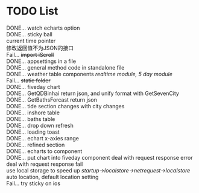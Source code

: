 ﻿# TODO List
DONE... watch echarts option  
DONE... sticky ball  
current time pointer  
修改返回值不为JSON的接口  
Fail... ~~import iScroll~~  
DONE... appsettings in a file  
DONE... general method code in standalone file  
DONE... weather table components *realtime module, 5 day module*  
Fail... ~~static folder~~  
DONE... fiveday chart    
DONE... GetQDBinhai return json, and unify format with GetSevenCity  
DONE... GetBathsForcast return json  
DONE... tide section changes with city changes  
DONE... inshore table  
DONE... baths table  
DONE... drop down refresh  
DONE... loading toast  
DONE... echart x-axies range  
DONE... refined section  
DONE... echarts to component  
DONE... put chart into fiveday component
deal with request response error  
deal with request response fail  
use local storage to speed up *startup->localstore->netrequest->localstore*  
auto location, default location setting  
Fail... try sticky on ios  
